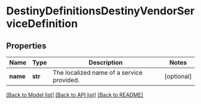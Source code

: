 # DestinyDefinitionsDestinyVendorServiceDefinition

## Properties
Name | Type | Description | Notes
------------ | ------------- | ------------- | -------------
**name** | **str** | The localized name of a service provided. | [optional] 

[[Back to Model list]](../README.md#documentation-for-models) [[Back to API list]](../README.md#documentation-for-api-endpoints) [[Back to README]](../README.md)


